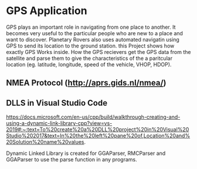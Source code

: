 # GPS Application
GPS plays an important role in navigating from one place to another. It becomes very useful to the particular people who are new to a place and want to discover.
Planetary Rovers also uses automated navigatin using GPS to send its location to the ground station.
this Project shows how exactly GPS Works inside. How the GPS recievers get the GPS data from the satellite and parse them to give the characteristics of the a paritcular location (eg. latitude, longitude, speed of the vehicle, VHOP, HDOP).

## NMEA Protocol (http://aprs.gids.nl/nmea/)

## DLLS in Visual Studio Code

https://docs.microsoft.com/en-us/cpp/build/walkthrough-creating-and-using-a-dynamic-link-library-cpp?view=vs-2019#:~:text=To%20create%20a%20DLL%20project%20in%20Visual%20Studio%202017&text=In%20the%20left%20pane%20of,Location%20and%20Solution%20name%20values.

Dynamic Linked Library is created for GGAParser, RMCParser and GGAParser to use the parse function in any programs.